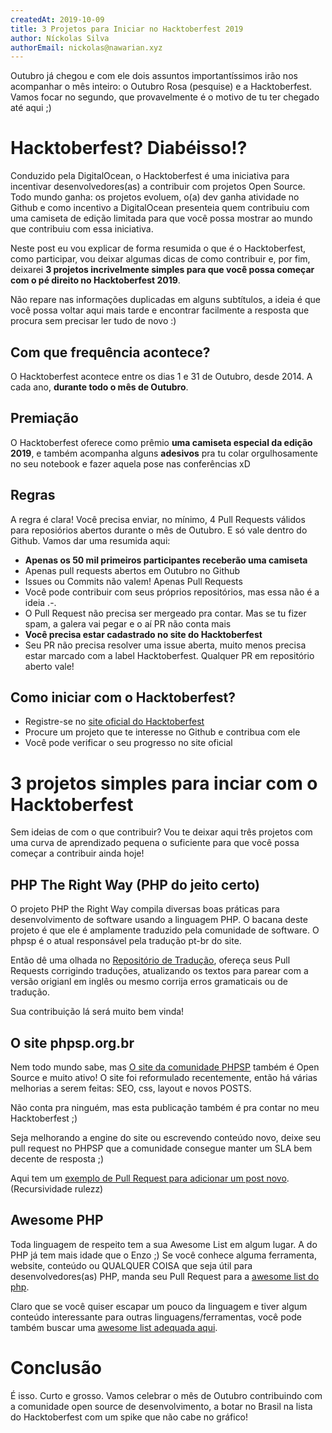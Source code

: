 ```yaml
---
createdAt: 2019-10-09
title: 3 Projetos para Iniciar no Hacktoberfest 2019
author: Níckolas Silva
authorEmail: nickolas@nawarian.xyz
---
```


Outubro já chegou e com ele dois assuntos importantíssimos irão nos acompanhar o mês inteiro: o Outubro Rosa (pesquise) e a Hacktoberfest.
Vamos focar no segundo, que provavelmente é o motivo de tu ter chegado até aqui ;)

# Hacktoberfest? Diabéisso!?

Conduzido pela DigitalOcean, o Hacktoberfest é uma iniciativa para incentivar desenvolvedores(as) a contribuir com projetos Open Source.
Todo mundo ganha: os projetos evoluem, o(a) dev ganha atividade no Github e como incentivo a DigitalOcean presenteia quem contribuiu com
uma camiseta de edição limitada para que você possa mostrar ao mundo que contribuiu com essa iniciativa.

Neste post eu vou explicar de forma resumida o que é o Hacktoberfest, como participar, vou deixar algumas dicas de como contribuir e, por fim,
deixarei **3 projetos incrivelmente simples para que você possa começar com o pé direito no Hacktoberfest 2019**.

Não repare nas informações duplicadas em alguns subtítulos, a ideia é que você possa voltar aqui mais tarde e encontrar facilmente a resposta
que procura sem precisar ler tudo de novo :)

## Com que frequência acontece?

O Hacktoberfest acontece entre os dias 1 e 31 de Outubro, desde 2014. A cada ano, **durante todo o mês de Outubro**.

## Premiação

O Hacktoberfest oferece como prêmio **uma camiseta especial da edição 2019**, e também acompanha alguns **adesivos** pra tu colar orgulhosamente
no seu notebook e fazer aquela pose nas conferências xD

## Regras

A regra é clara! Você precisa enviar, no mínimo, 4 Pull Requests válidos para reposiórios abertos durante o mês de Outubro. E só vale dentro do
Github. Vamos dar uma resumida aqui:

- **Apenas os 50 mil primeiros participantes receberão uma camiseta**
- Apenas pull requests abertos em Outubro no Github
- Issues ou Commits não valem! Apenas Pull Requests
- Você pode contribuir com seus próprios repositórios, mas essa não é a ideia .-.
- O Pull Request não precisa ser mergeado pra contar. Mas se tu fizer spam, a galera vai pegar e o aí PR não conta mais
- **Você precisa estar cadastrado no site do Hacktoberfest**
- Seu PR não precisa resolver uma issue aberta, muito menos precisa estar marcado com a label Hacktoberfest. Qualquer PR em repositório aberto vale!

## Como iniciar com o Hacktoberfest?

- Registre-se no [site oficial do Hacktoberfest](https://hacktoberfest.digitalocean.com/)
- Procure um projeto que te interesse no Github e contribua com ele
- Você pode verificar o seu progresso no site oficial

# 3 projetos simples para inciar com o Hacktoberfest

Sem ideias de com o que contribuir? Vou te deixar aqui três projetos com uma curva de aprendizado pequena o suficiente
para que você possa começar a contribuir ainda hoje!

## PHP The Right Way (PHP do jeito certo)

O projeto PHP the Right Way compila diversas boas práticas para desenvolvimento de software usando a linguagem PHP. O bacana deste
projeto é que ele é amplamente traduzido pela comunidade de software. O phpsp é o atual responsável pela tradução pt-br do site.

Então dê uma olhada no [Repositório de Tradução](https://github.com/PHPSP/php-the-right-way), ofereça seus Pull Requests corrigindo
traduções, atualizando os textos para parear com a versão origianl em inglês ou mesmo corrija erros gramaticais ou de tradução.

Sua contribuição lá será muito bem vinda!

## O site phpsp.org.br

Nem todo mundo sabe, mas [O site da comunidade PHPSP](https://phpsp.org.br) também é Open Source e muito ativo!
O site foi reformulado recentemente, então há várias melhorias a serem feitas: SEO, css, layout e novos POSTS.

Não conta pra ninguém, mas esta publicação também é pra contar no meu Hacktoberfest ;)

Seja melhorando a engine do site ou escrevendo conteúdo novo, deixe seu pull request no PHPSP que a comunidade consegue manter um SLA
bem decente de resposta ;)

Aqui tem um [exemplo de Pull Request para adicionar um post novo](#link-para-este-pr). (Recursividade rulezz)

## Awesome PHP

Toda linguagem de respeito tem a sua Awesome List em algum lugar. A do PHP já tem mais idade que o Enzo ;)
Se você conhece alguma ferramenta, website, conteúdo ou QUALQUER COISA que seja útil para desenvolvedores(as) PHP, manda seu Pull Request
para a [awesome list do php](https://github.com/ziadoz/awesome-php).

Claro que se você quiser escapar um pouco da linguagem e tiver algum conteúdo interessante para outras linguagens/ferramentas, você
pode também buscar uma [awesome list adequada aqui](https://github.com/topics/awesome).

# Conclusão

É isso. Curto e grosso. Vamos celebrar o mês de Outubro contribuindo com a comunidade open source de desenvolvimento, a botar no Brasil
na lista do Hacktoberfest com um spike que não cabe no gráfico!

